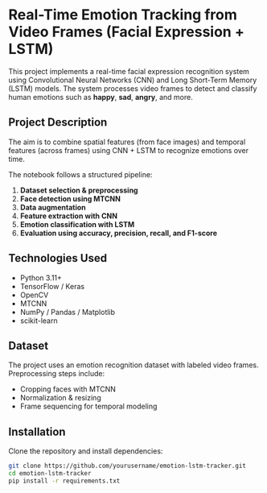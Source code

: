 # Real-Time Emotion Tracking from Video Frames (Facial Expression + LSTM)

This project implements a real-time facial expression recognition system using Convolutional Neural Networks (CNN) and Long Short-Term Memory (LSTM) models. The system processes video frames to detect and classify human emotions such as **happy**, **sad**, **angry**, and more.

## Project Description

The aim is to combine spatial features (from face images) and temporal features (across frames) using CNN + LSTM to recognize emotions over time.

The notebook follows a structured pipeline:
1. **Dataset selection & preprocessing**
2. **Face detection using MTCNN**
3. **Data augmentation**
4. **Feature extraction with CNN**
5. **Emotion classification with LSTM**
6. **Evaluation using accuracy, precision, recall, and F1-score**

## Technologies Used

- Python 3.11+
- TensorFlow / Keras
- OpenCV
- MTCNN
- NumPy / Pandas / Matplotlib
- scikit-learn

## Dataset

The project uses an emotion recognition dataset with labeled video frames. Preprocessing steps include:
- Cropping faces with MTCNN
- Normalization & resizing
- Frame sequencing for temporal modeling

## Installation

Clone the repository and install dependencies:

```bash
git clone https://github.com/yourusername/emotion-lstm-tracker.git
cd emotion-lstm-tracker
pip install -r requirements.txt
